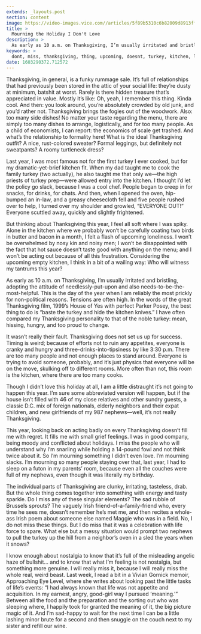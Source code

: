 ```yaml
--- 
extends: _layouts.post 
section: content 
image: https://video-images.vice.com//articles/5f89b5310c6b82009d8913ff/lede/1602860371335-10142020mourningthanksgivingcvcropdouble.jpeg?image-resize-opts=Y3JvcD0xeHc6MC40ODN4aDsweHcsMHhoJnJlc2l6ZT0xMjAwOiomcmVzaXplPTEyMDA6Kg 
title: > 
  Mourning the Holiday I Don't Love 
description: > 
  As early as 10 a.m. on Thanksgiving, I’m usually irritated and bristling, adopting the attitude of needlessly-put-upon and also needs-to-be-the-most-helpful.Though I didn’t love this holiday at all, I am a little distraught it’s not going to happen this year.This year, looking back on acting badly on every Thanksgiving doesn’t fill me with regret.So I’m mourning something I didn’t even love.I’m mourning slacks. 
keywords: > 
  dont, miss, thanksgiving, thing, upcoming, doesnt, turkey, kitchen, love, wont, holiday, im, mourning 
date: 1603290372.712572 
--- 
```

<div><p>Thanksgiving, in general, is a funky rummage sale. It&#8217;s full of relationships that had previously been stored in the attic of your social life: they&#8217;re dusty at minimum, batshit at worst. Rarely is there hidden treasure that&#8217;s appreciated in value. Mostly it&#8217;s like: Oh, yeah, I remember this thing. Kinda cool. And then: you look around, you&#8217;re absolutely crowded by old junk, and you&#8217;d rather not. Thanksgiving brings the fogies out of the woodwork. Also: too many side dishes! No matter your taste regarding the menu, there are simply too many dishes to arrange, logistically, and for too many people. As a child of economists, I can report: the economics of scale get trashed. And what&#8217;s the relationship to formality here! What is the ideal Thanksgiving outfit? A nice, rust-colored sweater? Formal leggings, but definitely not sweatpants? A roomy turtleneck dress?</p><p>Last year, I was most famous not for the first turkey I ever cooked, but for my dramatic-yet-brief kitchen fit. When my dad taught me to cook the family turkey (two actually), he also taught me that only we&#8212;the high priests of turkey prep&#8212;were allowed entry into the kitchen. I thought I&#8217;d let the policy go slack, because I was a cool chef. People began to creep in for snacks, for drinks, for chats. And then, when I opened the oven, hip-bumped an in-law, and a greasy cheesecloth fell and five people rushed over to help, I turned over my shoulder and growled, &#8220;EVERYONE OUT!&#8221; Everyone scuttled away, quickly and slightly frightened.</p><p>But thinking about Thanksgiving this year, I feel all soft where I was spiky. Alone in the kitchen where we probably won&#8217;t be carefully coating two birds in butter and bacon in a month, I felt a flash of upcoming loneliness. I won&#8217;t be overwhelmed by nosy kin and noisy men; I won&#8217;t be disappointed with the fact that hot sauce doesn&#8217;t taste good with anything on the menu; and I won&#8217;t be acting out because of all this frustration. Considering the upcoming empty kitchen, I think in a bit of a wailing way: Who will witness my tantrums this year?</p><p>As early as 10 a.m. on Thanksgiving, I&#8217;m usually irritated and bristling, adopting the attitude of needlessly-put-upon and also needs-to-be-the-most-helpful. This is the day of the year when I am reliably the most prickly for non-political reasons. Tensions are often high. In the words of the great Thanksgiving film, 1999&#8217;s House of Yes with perfect Parker Posey, the best thing to do is &#8220;baste the turkey and hide the kitchen knives.&#8221; I have often compared my Thanksgiving personality to that of the noble turkey: mean, hissing, hungry, and too proud to change.</p><span class="abc__textblock size--article"><p>It wasn&#8217;t really their fault. Thanksgiving does not set us up for success. Timing is weird; because of efforts not to ruin any appetites, everyone is cranky and hungry and three-drinks-into-tipsiness by like 3:30 p.m. There are too many people and not enough places to stand around. Everyone is trying to avoid someone, probably, and it&#8217;s just physics that everyone will be on the move, skulking off to different rooms. More often than not, this room is the kitchen, where there are too many cooks.</p>
</span><p class="abc__textblock size--article"></p><span class="abc__textblock size--article"><p>Though I didn&#8217;t love this holiday at all, I am a little distraught it&#8217;s not going to happen this year. I&#8217;m sure some abbreviated version will happen, but if the house isn&#8217;t filled with 46 of my close relatives and other sundry guests, a classic D.C. mix of foreign nationals, elderly neighbors and their expat children, and new girlfriends of my 987 nephews&#8212;well, it&#8217;s not really Thanksgiving.</p>
</span><p class="abc__textblock size--article"></p><span class="abc__textblock size--article"><p>This year, looking back on acting badly on every Thanksgiving doesn&#8217;t fill me with regret. It fills me with small grief feelings. I was in good company, being moody and conflicted about holidays. I miss the people who will understand why I&#8217;m snarling while holding a 14-pound fowl and not think twice about it. So I&#8217;m mourning something I didn&#8217;t even love. I&#8217;m mourning slacks. I&#8217;m mourning so many people staying over that, last year, I had to sleep on a futon in my parents&#8217; room, because even all the couches were full of my nephews, even though it was literally my birthday.</p>
</span><p class="abc__textblock size--article"></p><span class="abc__textblock size--article"><p>The individual parts of Thanksgiving are clunky, irritating, tasteless, drab. But the whole thing comes together into something with energy and tasty sparkle. Do I miss any of these singular elements? The sad rubble of Brussels sprouts? The vaguely Irish friend-of-a-family-friend who, every time he sees me, doesn&#8217;t remember he&#8217;s met me, and then recites a whole-ass Irish poem about someone else named Maggie who was in a field. No, I do not miss these things. But I do miss that it was a celebration with life force to spare. What else but a messy situation would prompt two nephews to pull the turkey up the hill from a neighbor&#8217;s oven in a sled the years when it snows?</p>
</span><span class="abc__textblock size--article"><p>I know enough about nostalgia to know that it&#8217;s full of the misleading angelic haze of bullshit&#8230; and to know that what I&#8217;m feeling is not nostalgia, but something more genuine. I will really miss it, because I will really miss the whole real, weird beast. Last week, I read a bit in a Vivian Gornick memoir, Approaching Eye Level, where she writes about looking past the little tasks of life&#8217;s events: &#8220;I had always known that life was not appetite and acquisition. In my earnest, angry, good-girl way I pursued &#8216;meaning.&#8217;&#8221; Between all the food and the preparation and the sorting out who was sleeping where, I happily took for granted the meaning of it, the big picture magic of it. And I&#8217;m sad-happy to wait for the next time I can be a little lashing minor brute for a second and then snuggle on the couch next to my sister and refill our wine.</p>
</span></div>